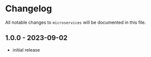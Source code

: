 # Changelog

All notable changes to `microservices` will be documented in this file.

## 1.0.0 - 2023-09-02

- initial release